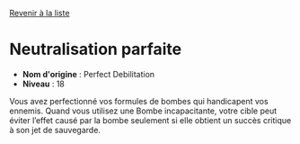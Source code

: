 [Revenir à la liste](..)

# Neutralisation parfaite

 * **Nom d'origine** : Perfect Debilitation
 * **Niveau** : 18


<p>Vous avez perfectionné vos formules de bombes qui handicapent vos ennemis. Quand vous utilisez une Bombe incapacitante, votre cible peut éviter l’effet causé par la bombe seulement si elle obtient un succès critique à son jet de sauvegarde.</p>